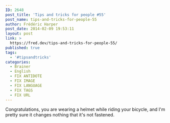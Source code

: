 ```yaml
---
ID: 2648
post_title: 'Tips and tricks for people #55'
post_name: tips-and-tricks-for-people-55
author: Frédéric Harper
post_date: 2014-02-09 19:53:11
layout: post
link: >
  https://fred.dev/tips-and-tricks-for-people-55/
published: true
tags:
  - '#tipsandtricks'
categories:
  - Brainer
  - English
  - FIX ANTIDOTE
  - FIX IMAGE
  - FIX LANGUAGE
  - FIX TAGS
  - FIX URL
---
```

Congratulations, you are wearing a helmet while riding your bicycle, and I'm pretty sure it changes nothing that it's not fastened.